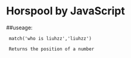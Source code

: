 # Horspool by JavaScript

##useage:
```
 match('who is liuhzz','liuhzz')
 
 Returns the position of a number
```
